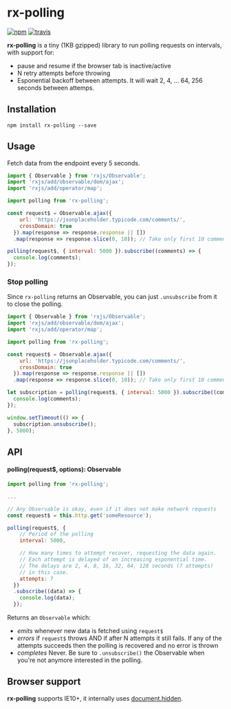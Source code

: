 # rx-polling

[![npm](https://img.shields.io/npm/v/rx-polling.svg)](https://www.npmjs.com/package/rx-polling) [![travis](https://travis-ci.org/jiayihu/rx-polling.svg?branch=master)](https://travis-ci.org/jiayihu/rx-polling)

**rx-polling** is a tiny (1KB gzipped) library to run polling requests on intervals, with support for:

- pause and resume if the browser tab is inactive/active
- N retry attempts before throwing
- Esponential backoff between attempts. It will wait 2, 4, ... 64, 256 seconds between attemps.

## Installation

```
npm install rx-polling --save
```

## Usage

Fetch data from the endpoint every 5 seconds.

```javascript
import { Observable } from 'rxjs/Observable';
import 'rxjs/add/observable/dom/ajax';
import 'rxjs/add/operator/map';

import polling from 'rx-polling';

const request$ = Observable.ajax({
    url: 'https://jsonplaceholder.typicode.com/comments/',
    crossDomain: true
  }).map(response => response.response || [])
  .map(response => response.slice(0, 10)); // Take only first 10 comments

polling(request$, { interval: 5000 }).subscribe((comments) => {
  console.log(comments);
});
```

### Stop polling

Since `rx-polling` returns an Observable, you can just `.unsubscribe` from it to close the polling.

```javascript
import { Observable } from 'rxjs/Observable';
import 'rxjs/add/observable/dom/ajax';
import 'rxjs/add/operator/map';

import polling from 'rx-polling';

const request$ = Observable.ajax({
    url: 'https://jsonplaceholder.typicode.com/comments/',
    crossDomain: true
  }).map(response => response.response || [])
  .map(response => response.slice(0, 10)); // Take only first 10 comments

let subscription = polling(request$, { interval: 5000 }).subscribe((comments) => {
  console.log(comments);
});

window.setTimeout(() => {
  subscription.unsubscribe();
}, 5000);
```

## API

#### polling(request$, options): Observable

```javascript
import polling from 'rx-polling';

...

// Any Observable is okay, even if it does not make network requests
const request$ = this.http.get('someResource');

polling(request$, {
    // Period of the polling
    interval: 5000,

    // How many times to attempt recover, requesting the data again.
    // Each attempt is delayed of an increasing esponential time.
    // The delays are 2, 4, 8, 16, 32, 64, 128 seconds (7 attempts) 
    // in this case.
    attempts: 7
  })
  .subscribe((data) => {
    console.log(data);
  });
```

Returns an `Observable` which:

- *emits* whenever new data is fetched using `request$`
- *errors* if `request$` throws AND if after N attempts it still fails. If any of the attempts succeeds then the polling is recovered and no error is thrown
- *completes* Never. Be sure to `.unsubscribe()` the Observable when you're not anymore interested in the polling.

## Browser support

**rx-polling** supports IE10+, it internally uses [document.hidden](https://developer.mozilla.org/en-US/docs/Web/API/Document/hidden).
